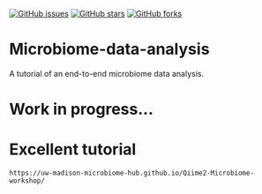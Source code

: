 [![GitHub issues](https://img.shields.io/github/issues/rayotoo/Microbiome_Qiime2?style=flat-square)](https://github.com/rayotoo/Microbiome_Qiime2/issues)
[![GitHub stars](https://img.shields.io/github/stars/rayotoo/Microbiome_Qiime2?style=flat-square&color=important)](https://github.com/rayotoo/Microbiome_Qiime2/stargazers)
[![GitHub forks](https://img.shields.io/github/forks/rayotoo/Microbiome_Qiime2?style=flat-square&color=blueviolet)](https://github.com/rayotoo/Microbiome_Qiime2/network/members)

# Microbiome-data-analysis
A tutorial of an end-to-end microbiome data analysis.
# Work in progress...

# Excellent tutorial
```
https://uw-madison-microbiome-hub.github.io/Qiime2-Microbiome-workshop/
```
